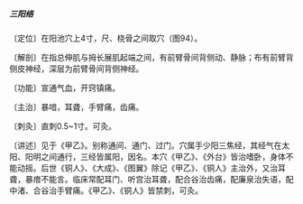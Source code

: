 ##### 三阳络

〔定位〕在阳池穴上4寸，尺、桡骨之间取穴（图94）。

〔解剖〕在指总伸肌与拇长展肌起端之间，有前臂骨间背侧动、静脉；布有前臂背侧皮神经，深层为前臂骨间背侧神经。

〔功能〕宣通气血，开窍镇痛。

〔主治〕暴喑，耳聋，手臂痛，齿痛。

〔刺灸〕直刺0.5~1寸。可灸。

〔讲述〕见于《甲乙》。别称通间、通门、过门。穴属手少阳三焦经，其经气在太阳、阳明之间通行，三经皆属阳，因名。本穴《甲乙》、《外台》皆治嗜卧，身体不能动摇。后世《铜人》、《大成》、《图翼》除记《甲乙》、《铜人》主治外，又治耳聋，暴瘖不能言。临床常配耳门、听宫治耳聋，配合谷治齿痛，配廉泉治失语，配中渚、合谷治手臂痛。《甲乙》、《铜人》皆禁刺，可灸。
